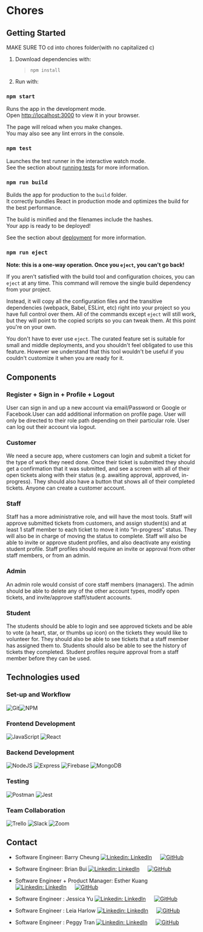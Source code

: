 # Chores

## Getting Started
MAKE SURE TO cd into chores folder(with no capitalized c)

1. Download dependencies with:

   > `npm install`

2. Run with:

### `npm start`

Runs the app in the development mode.\
Open [http://localhost:3000](http://localhost:3000) to view it in your browser.

The page will reload when you make changes.\
You may also see any lint errors in the console.

### `npm test`

Launches the test runner in the interactive watch mode.\
See the section about [running tests](https://facebook.github.io/create-react-app/docs/running-tests) for more information.

### `npm run build`

Builds the app for production to the `build` folder.\
It correctly bundles React in production mode and optimizes the build for the best performance.

The build is minified and the filenames include the hashes.\
Your app is ready to be deployed!

See the section about [deployment](https://facebook.github.io/create-react-app/docs/deployment) for more information.

### `npm run eject`

**Note: this is a one-way operation. Once you `eject`, you can't go back!**

If you aren't satisfied with the build tool and configuration choices, you can `eject` at any time. This command will remove the single build dependency from your project.

Instead, it will copy all the configuration files and the transitive dependencies (webpack, Babel, ESLint, etc) right into your project so you have full control over them. All of the commands except `eject` will still work, but they will point to the copied scripts so you can tweak them. At this point you're on your own.

You don't have to ever use `eject`. The curated feature set is suitable for small and middle deployments, and you shouldn't feel obligated to use this feature. However we understand that this tool wouldn't be useful if you couldn't customize it when you are ready for it.

## Components


### Register + Sign in + Profile + Logout
User can sign in and up a new account via email/Password or Google or Facebook.User can add additional information on profile page. User will only be directed to their role path depending on their particular role. 
User can log out their account via logout. 

### Customer
We need a secure app, where customers can login and submit a ticket for the type of work they need done.
Once their ticket is submitted they should get a confirmation that it was submitted, and see a screen with all of their open tickets along with their status (e.g. awaiting approval, approved, in-progress).
They should also have a button that shows all of their completed tickets.
Anyone can create a customer account.

### Staff
Staff has a more administrative role, and will have the most tools.
Staff will approve submitted tickets from customers, and assign student(s) and at least 1 staff member to each ticket to move it into “in-progress” status. They will also be in charge of moving the status to complete.
Staff will also be able to invite or approve student profiles, and also deactivate any existing student profile.
Staff profiles should require an invite or approval from other staff members, or from an admin.


### Admin
An admin role would consist of core staff members (managers).
The admin should be able to delete any of the other account types, modify open tickets, and invite/approve staff/student accounts.


### Student
The students should be able to login and see approved tickets and be able to vote (a heart, star, or thumbs up icon) on the tickets they would like to volunteer for.
They should also be able to see tickets that a staff member has assigned them to.
Students should also be able to see the history of tickets they completed.
Student profiles require approval from a staff member before they can be used.

## Technologies used

### **Set-up and Workflow**

![Git](https://img.shields.io/badge/git-%23F05033.svg?style=for-the-badge&logo=git&logoColor=white)![NPM](https://img.shields.io/badge/NPM-%23000000.svg?style=for-the-badge&logo=npm&logoColor=white)

### **Frontend Development**

![JavaScript](https://img.shields.io/badge/javascript-%23323330.svg?style=for-the-badge&logo=javascript&logoColor=%23F7DF1E)
![React](https://img.shields.io/badge/react-%2320232a.svg?style=for-the-badge&logo=react&logoColor=%2361DAFB)

### **Backend Development**

![NodeJS](https://img.shields.io/badge/node.js-6DA55F?style=for-the-badge&logo=node.js&logoColor=white)
![Express](https://img.shields.io/badge/express-%23039BE5.svg?style=for-the-badge&logo=Express)
![Firebase](https://img.shields.io/badge/firebase-%23039BE5.svg?style=for-the-badge&logo=firebase)
![MongoDB](https://img.shields.io/badge/mongodb-%23316192.svg?style=for-the-badge&logo=mongodb&logoColor=white)

### **Testing**

![Postman](https://img.shields.io/badge/Postman-FF6C37?style=for-the-badge&logo=postman&logoColor=white)
![Jest](https://img.shields.io/badge/Jest-FF6C37?style=for-the-badge&logo=jest&logoColor=white)

### **Team Collaboration**
![Trello](https://img.shields.io/badge/Trello-%23026AA7.svg?style=for-the-badge&logo=Trello&logoColor=white)
![Slack](https://img.shields.io/badge/Slack-4A154B?style=for-the-badge&logo=slack&logoColor=white)
![Zoom](https://img.shields.io/badge/Zoom-2D8CFF?style=for-the-badge&logo=zoom&logoColor=white)


## Contact

* Software Engineer: Barry Cheung
[![Linkedin: LinkedIn](https://img.shields.io/badge/linkedin-%230077B5.svg?style=for-the-badge&logo=linkedin&logoColor=white&link=https://www.linkedin.com/in/barrylcheung/)](https://www.linkedin.com/in/barrylcheung/) &emsp; [![GitHub](https://img.shields.io/badge/github-%23121011.svg?style=for-the-badge&logo=github&logoColor=white&link=https://github.com/bleecheung)](https://github.com/bleecheung)

* Software Engineer: Brian Bui 
[![Linkedin: LinkedIn](https://img.shields.io/badge/linkedin-%230077B5.svg?style=for-the-badge&logo=linkedin&logoColor=white&link=https://www.linkedin.com/in/bribui/)](https://www.linkedin.com/in/bribui/) &emsp; [![GitHub](https://img.shields.io/badge/github-%23121011.svg?style=for-the-badge&logo=github&logoColor=white&link=https://github.com/brianbui012)](https://github.com/brianbui012)

* Software Engineer + Product Manager: Esther Kuang  
[![Linkedin: LinkedIn](https://img.shields.io/badge/linkedin-%230077B5.svg?style=for-the-badge&logo=linkedin&logoColor=white&link=https://www.linkedin.com/in/estherkuang/)](https://www.linkedin.com/in/estherkuang/) &emsp; [![GitHub](https://img.shields.io/badge/github-%23121011.svg?style=for-the-badge&logo=github&logoColor=white&link=https://github.com/eghkuang)](https://github.com/eghkuang)

* Software Engineer : Jessica Yu 
[![Linkedin: LinkedIn](https://img.shields.io/badge/linkedin-%230077B5.svg?style=for-the-badge&logo=linkedin&logoColor=white&link=https://www.linkedin.com/in/jessicaleyu/)](https://www.linkedin.com/in/jessicaleyu/) &emsp; [![GitHub](https://img.shields.io/badge/github-%23121011.svg?style=for-the-badge&logo=github&logoColor=white&link=https://github.com/yulejessica)](https://github.com/yulejessica)

* Software Engineer : Leia Harlow 
[![Linkedin: LinkedIn](https://img.shields.io/badge/linkedin-%230077B5.svg?style=for-the-badge&logo=linkedin&logoColor=white&link=https://www.linkedin.com/in/leia-harlow/)](https://www.linkedin.com/in/leia-harlow/) &emsp; [![GitHub](https://img.shields.io/badge/github-%23121011.svg?style=for-the-badge&logo=github&logoColor=white&link=https://github.com/leiaHarlow)](https://github.com/leiaHarlow)

* Software Engineer : Peggy Tran 
[![Linkedin: LinkedIn](https://img.shields.io/badge/linkedin-%230077B5.svg?style=for-the-badge&logo=linkedin&logoColor=white&link=https://www.linkedin.com/in/peggytran/)](https://www.linkedin.com/in/peggytran/) &emsp; [![GitHub](https://img.shields.io/badge/github-%23121011.svg?style=for-the-badge&logo=github&logoColor=white&link=https://github.com/pegaatron)](https://github.com/pegaatron)
